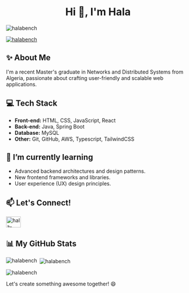 <h1 align="center">Hi 👋, I'm Hala</h1>


<p align="left"> <img src="https://komarev.com/ghpvc/?username=halabench&label=Profile%20views&color=0e75b6&style=flat" alt="halabench" /> </p>

<p align="left"> <a href="https://github.com/ryo-ma/github-profile-trophy"><img src="https://github-profile-trophy.vercel.app/?username=halabench" alt="halabench" /></a> </p>


## ✨ About Me
I'm a recent Master's graduate in Networks and Distributed Systems from Algeria, passionate about crafting user-friendly and scalable web applications.

## 💻 Tech Stack
- **Front-end:** HTML, CSS, JavaScript, React
- **Back-end:** Java, Spring Boot
- **Database:** MySQL
- **Other:** Git, GitHub, AWS, Typescript, TailwindCSS


## 🌱 I’m currently learning 
- Advanced backend architectures and design patterns.
- New frontend frameworks and libraries.
- User experience (UX) design principles.

## 📫 Let's Connect!

<p align="left">
<a href="https://linkedin.com/in/hala-benchiheb" target="blank"><img align="center" src="https://raw.githubusercontent.com/rahuldkjain/github-profile-readme-generator/master/src/images/icons/Social/linked-in-alt.svg" alt="hala-benchiheb" height="30" width="40" /></a>
</p>


## 📊 My GitHub Stats

<p><img align="left" src="https://github-readme-stats.vercel.app/api/top-langs?username=halabench&show_icons=true&locale=en&layout=compact" alt="halabench" /></p>

<p>&nbsp;<img align="center" src="https://github-readme-stats.vercel.app/api?username=halabench&show_icons=true&locale=en" alt="halabench" /></p>

<p><img align="center" src="https://github-readme-streak-stats.herokuapp.com/?user=halabench&" alt="halabench" /></p>


Let's create something awesome together! 😄
